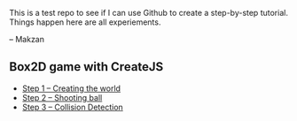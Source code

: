 This is a test repo to see if I can use Github to create a step-by-step tutorial. Things happen here are all experiements.

– Makzan

## Box2D game with CreateJS

- [Step 1 – Creating the world](//github.com/makzan/github-as-tutorial-take-2/tree/master/01-create-world)
- [Step 2 – Shooting ball](//github.com/makzan/github-as-tutorial-take-2/tree/master/02-shooting-ball)
- [Step 3 – Collision Detection](//github.com/makzan/github-as-tutorial-take-2/tree/master/03-collision-detection)